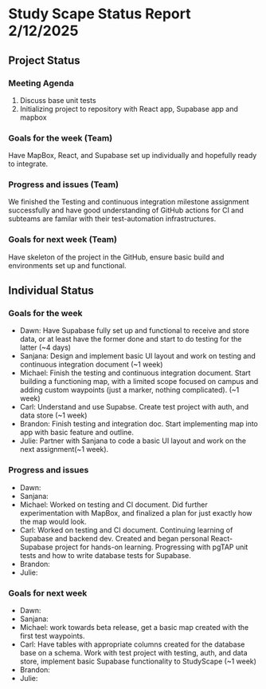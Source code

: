 # Study Scape Status Report 2/12/2025

## Project Status

### Meeting Agenda
1. Discuss base unit tests
2. Initializing project to repository with React app, Supabase app and mapbox

### Goals for the week (Team)
Have MapBox, React, and Supabase set up individually and hopefully ready to integrate.

### Progress and issues (Team)
We finished the Testing and continuous integration milestone assignment successfully and have good understanding of GitHub actions for CI and subteams are familar with their  test-automation infrastructures.

### Goals for next week (Team)
Have skeleton of the project in the GitHub, ensure basic build and environments set up and functional.

## Individual Status

### Goals for the week
- Dawn: Have Supabase fully set up and functional to receive and store data, or at least have the former done and start to do testing for the latter (~4 days)
- Sanjana: Design and implement basic UI layout and work on testing and continuous integration document (~1 week)
- Michael: Finish the testing and continuous integration document. Start building a functioning map, with a limited scope focused on campus and adding custom waypoints (just a marker, nothing complicated). (~1 week)
- Carl: Understand and use Supabse. Create test project with auth, and data store (~1 week)
- Brandon: Finish testing and integration doc. Start implementing map into app with basic feature and outline.
- Julie: Partner with Sanjana to code a basic UI layout and work on the next assignment(~1 week).

### Progress and issues
- Dawn:
- Sanjana:
- Michael: Worked on testing and CI document. Did further experimentation with MapBox, and finalized a plan for just exactly how the map would look. 
- Carl: Worked on testing and CI document. Continuing learning of Supabase and backend dev. Created and began personal React-Supabase project for hands-on learning. Progressing with pgTAP unit tests and how to write database tests for Supabase.
- Brandon:
- Julie:

### Goals for next week
- Dawn:
- Sanjana:
- Michael: work towards beta release, get a basic map created with the first test waypoints. 
- Carl: Have tables with appropriate columns created for the database base on a schema. Work with test project with testing, auth, and data store, implement basic Supabase functionality to StudyScape (~1 week)
- Brandon:
- Julie:
